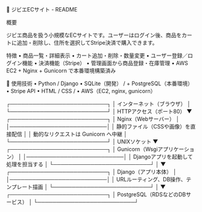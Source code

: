 🦌 ジビエECサイト - README

 概要

ジビエ商品を扱う小規模なECサイトです。ユーザーはログイン後、商品をカートに追加・削除し、住所を選択してStripe決済で購入できます。

 特徴
	•	商品一覧・詳細表示
	•	カート追加・削除・数量変更
	•	ユーザー登録／ログイン機能
	•	決済機能（Stripe）
	•	管理画面から商品登録・在庫管理
	•	AWS EC2 + Nginx + Gunicorn で本番環境構築済み

🔧 使用技術
	•	Python / Django
	•	SQLite（開発） /  + PostgreSQL（本番環境）
	•	Stripe API
	•	HTML / CSS /
	•	AWS（EC2, nginx, gunicorn）

┌──────────────────────────┐
│         インターネット（ブラウザ）        │
└──────────────────────────┘
              │  HTTPアクセス（ポート80）
              ▼
┌──────────────────────────┐
│          Nginx（Webサーバー）            │
│──────────────────────────│
│ 静的ファイル（CSSや画像）を直接配信       │
│ 動的なリクエストは Gunicorn へ中継        │
└──────────────────────────┘
              │ UNIXソケット
              ▼
┌──────────────────────────┐
│       Gunicorn（Wsgiアプリケーション）     │
│──────────────────────────│
│ Djangoアプリを起動して処理を担当する       │
└──────────────────────────┘
              │
              ▼
┌──────────────────────────┐
│         Django（アプリ本体）             │
│──────────────────────────│
│ URLルーティング、DB操作、テンプレート描画 │
└──────────────────────────┘
              │
              ▼
┌──────────────────────────┐
│    PostgreSQL（RDSなどのDBサービス）     │
└──────────────────────────┘
